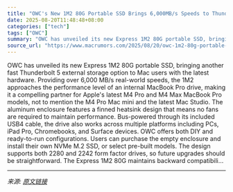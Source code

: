 ```yaml
---
title: "OWC's New 1M2 80G Portable SSD Brings 6,000MB/s Speeds to Thunderbolt 5 Macs"
date: 2025-08-20T11:48:48+08:00
categories: ["tech"]
tags: ["OWC"]
summary: "OWC has unveiled its new Express 1M2 80G portable SSD, bringing another fast Thunderbolt 5 external storage option to Mac users with the latest hardware. Providing over 6,000 MB/s real-world speeds, t"
source_url: "https://www.macrumors.com/2025/08/20/owc-1m2-80g-portable-ssd-tb5-macs/"
---
```


OWC has unveiled its new Express 1M2 80G portable SSD, bringing another fast Thunderbolt 5 external storage option to Mac users with the latest hardware. Providing over 6,000 MB/s real-world speeds, the 1M2 approaches the performance level of an internal MacBook Pro drive, making it a compelling partner for Apple's latest M4 Pro and M4 Max MacBook Pro models, not to mention the M4 Pro Mac mini and the latest Mac Studio. The aluminum enclosure features a finned heatsink design that means no fans are required to maintain performance. Bus-powered through its included USB4 cable, the drive also works across multiple platforms including PCs, iPad Pro, Chromebooks, and Surface devices. OWC offers both DIY and ready-to-run configurations. Users can purchase the empty enclosure and install their own NVMe M.2 SSD, or select pre-built models. The design supports both 2280 and 2242 form factor drives, so future upgrades should be straightforward. The Express 1M2 80G maintains backward compatibili...

---

*来源: [原文链接](https://www.macrumors.com/2025/08/20/owc-1m2-80g-portable-ssd-tb5-macs/)*
